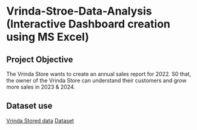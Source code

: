 # Vrinda-Stroe-Data-Analysis (Interactive Dashboard creation using MS Excel)
## Project Objective
The Vrinda Store wants to create an annual sales report for 2022. S0 that, the owner of the Vrinda
Store can understand their customers and grow more sales in 2023 & 2024.

## Dataset use
<a href="https://1drv.ms/x/c/db6e6cdc117b2446/ETPiWsxoEIJHs-U1NosWOHYBDtVJz2luW6j5pKocxpF-xA?e=rxccFt"> Vrinda Stored data</a>
<a href="https://github.com/Sharief3/Data-Analysis-Dashboard/edit/main/README.md">Dataset</a>

